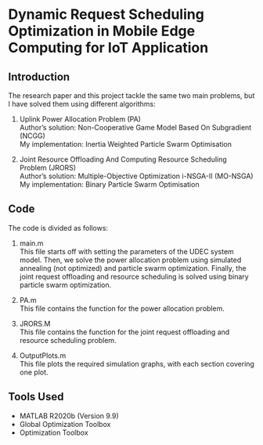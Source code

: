 # Dynamic Request Scheduling Optimization in Mobile Edge Computing for IoT Application
## Introduction

The research paper and this project tackle the same two main problems, but I have solved them using different algorithms:

1. Uplink Power Allocation Problem (PA) <br />
Author’s solution: Non-Cooperative Game Model Based On Subgradient (NCGG) <br />
My implementation: Inertia Weighted Particle Swarm Optimisation <br />

2. Joint Resource Offloading And Computing Resource Scheduling Problem (JRORS) <br />
Author’s solution: Multiple-Objective Optimization i-NSGA-II (MO-NSGA) <br />
My implementation: Binary Particle Swarm Optimisation
## Code

The code is divided as follows:

1. main.m <br />
This file starts off with setting the parameters of the UDEC system model. Then, we solve the power allocation problem using simulated annealing (not optimized) and particle swarm optimization. Finally, the joint request offloading and resource scheduling is solved using binary particle swarm optimization.

2. PA.m <br />
This file contains the function for the power allocation problem.

3. JRORS.M <br />
This file contains the function for the joint request offloading and resource scheduling problem.

4. OutputPlots.m <br />
This file plots the required simulation graphs, with each section covering one plot.
## Tools Used

* MATLAB R2020b (Version 9.9)
* Global Optimization Toolbox
* Optimization Toolbox
